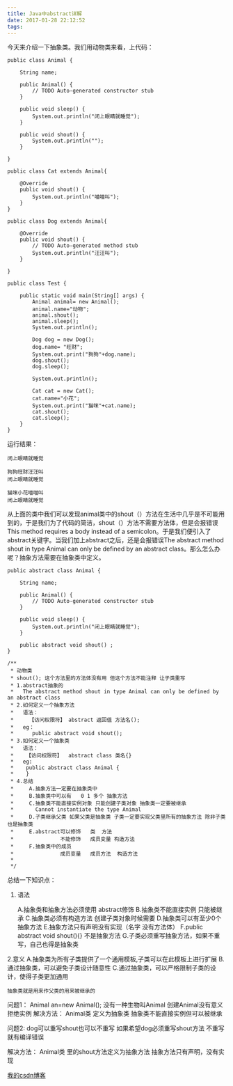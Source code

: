 ```yaml
---
title: Java中abstract详解
date: 2017-01-28 22:12:52
tags:
---
```




今天来介绍一下抽象类。我们用动物类来看，上代码：

```
public class Animal {

	String name;
	
	public Animal() {
		// TODO Auto-generated constructor stub
	}
	
	public void sleep() {
		System.out.println("闭上眼睛就睡觉");
	}
	
	public void shout() {
		System.out.println("");
	}
	
}

```

```
public class Cat extends Animal{

	@Override
	public void shout() {
		System.out.println("喵喵叫");
	}
}

```

```
public class Dog extends Animal{

	@Override
	public void shout() {
		// TODO Auto-generated method stub
		System.out.println("汪汪叫");
	}
	
}

```

```
public class Test {

	public static void main(String[] args) {
		Animal animal= new Animal();
		animal.name="动物";
		animal.shout();
		animal.sleep();
		System.out.println();
		
		Dog dog = new Dog();
		dog.name= "旺财";
		System.out.print("狗狗"+dog.name);
		dog.shout();
		dog.sleep();
		
		System.out.println();
		
		Cat cat = new Cat();
		cat.name="小花";
		System.out.print("猫咪"+cat.name);
		cat.shout();
		cat.sleep();
	}
}

```

运行结果：

```
闭上眼睛就睡觉

狗狗旺财汪汪叫
闭上眼睛就睡觉

猫咪小花喵喵叫
闭上眼睛就睡觉

```

从上面的类中我们可以发现animal类中的shout（）方法在生活中几乎是不可能用到的，于是我们为了代码的简洁，shout（）方法不需要方法体，但是会报错误This method requires a body instead of a semicolon。于是我们便引入了abstract关键字。当我们加上abstract之后，还是会报错误The abstract method shout in type Animal can only be defined by an abstract class。那么怎么办呢？抽象方法需要在抽象类中定义。

```
public abstract class Animal {

	String name;
	
	public Animal() {
		// TODO Auto-generated constructor stub
	}
	
	public void sleep() {
		System.out.println("闭上眼睛就睡觉");
	}
	
	public abstract void shout() ;
}

```

```
/**
 * 动物类
 * shout(); 这个方法里的方法体没有用 但这个方法不能注释 让子类重写
 * 1.abstract抽象的
 *   The abstract method shout in type Animal can only be defined by an abstract class
 * 2.如何定义一个抽象方法
 *   语法：
 *     【访问权限符】 abstract 返回值 方法名();
 *   eg：
 *      public abstract void shout();
 * 3.如何定义一个抽象类
 *   语法：
 *    【访问权限符】  abstract class 类名{}
 *   eg:
 *    public abstract class Animal {
 *    }
 * 4.总结
 *     A.抽象方法一定要在抽象类中
 *     B.抽象类中可以有   0 1 多个 抽象方法
 *     C.抽象类不能直接实例对象 只能创建子类对象 抽象类一定要被继承
 *       Cannot instantiate the type Animal
 *     D.子类继承父类 如果父类是抽象类 子类一定要实现父类里所有的抽象方法 除非子类也是抽象类
 *     E.abstract可以修饰   类  方法
 *               不能修饰   成员变量 构造方法
 *     F.抽象类中的成员
 *               成员变量   成员方法  构造方法       
 *        
 */

```

总结一下知识点：

1. 语法

   A.抽象类和抽象方法必须使用 abstract修饰
   B.抽象类不能直接实例 只能被继承
   C.抽象类必须有构造方法 创建子类对象时候需要
   D.抽象类可以有至少0个抽象方法
   E.抽象方法只有声明没有实现（名字 没有方法体）
   F.public abstract void shout(){} 不是抽象方法
   G.子类必须重写抽象方法，如果不重写，自己也得是抽象类

2.意义
A.抽象类为所有子类提供了一个通用模板,子类可以在此模板上进行扩展
B.通过抽象类，可以避免子类设计随意性
C.通过抽象类，可以严格限制子类的设计，使得子类更加通用

```
抽象类就是用来作父类的用来被继承的

```

问题1：
Animal an=new Animal(); 没有一种生物叫Animal 创建Animal没有意义
拒绝实例
解决方法：
Animal类 定义为抽象类
抽象类不能直接实例但可以被继承

问题2:
dog可以重写shout也可以不重写 如果希望dog必须重写shout方法 不重写就有编译错误

解决方法：
Animal类 里的shout方法定义为抽象方法
抽象方法只有声明，没有实现

[我的csdn博客](https://blog.csdn.net/prairie97)